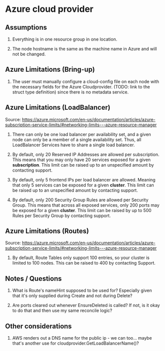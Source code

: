 
# Azure cloud provider

## Assumptions

1. Everything is in one resource group in one location.

2. The node hostname is the same as the machine name in Azure and will not be changed.


## Azure Limitations (Bring-up)

1. The user must manually configure a cloud-config file on each node with the necessary fields for the Azure Cloudprovider. (TODO: link to the struct type definition) since there is no metadata service.


## Azure Limitations (LoadBalancer)

Source: https://azure.microsoft.com/en-us/documentation/articles/azure-subscription-service-limits/#networking-limits---azure-resource-manager

1. There can only be one load balancer per availability set, and a given node can only be a member of a single availability set. Thus, all LoadBalancer Services have to share a single load balancer.

2. By default, only 20 Reserved IP Addresses are allowed per subscription. This means that you may only have 20 services exposed for a given **subscription**. This limit can be raised up to an unspecified amount by contacting support.

3. By default, only 5 frontend IPs per load balancer are allowed. Meaning that only 5 services can be exposed for a given **cluster**. This limit can be raised up to an unspecified amount by contacting support.

4. By default, only 200 Security Group Rules are allowed per Security Group. This means that across all exposed services, only 200 ports may be exposed for a given **cluster**. This limit can be raised by up to 500 Rules per Security Group by contacting support.

## Azure Limitations (Routes)

Source: https://azure.microsoft.com/en-us/documentation/articles/azure-subscription-service-limits/#networking-limits---azure-resource-manager

1. By default, Route Tables only support 100 entries, so your cluster is limited to 100 nodes. This can be raised to 400 by contacting Support.


## Notes / Questions

1. What is Route's nameHint supposed to be used for? Especially given that it's only supplied during Create and not during Delete?

2. Are ports cleared out whenever EnsureDeleted is called? If not, is it okay to do that and then use my same reconcile logic?


## Other considerations

1. AWS renders out a DNS name for the public ip - we can too... maybe that's another use for cloudprovider.GetLoadBalancerName()?
